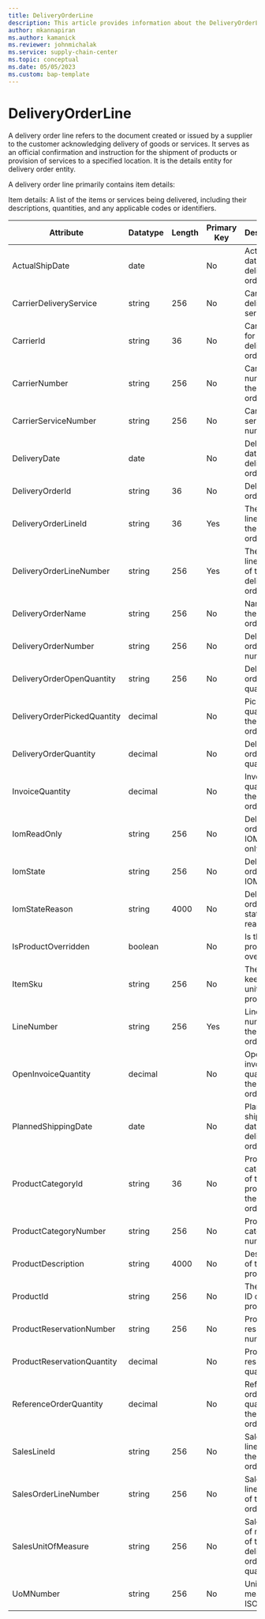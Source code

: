 ```yaml
---
title: DeliveryOrderLine
description: This article provides information about the DeliveryOrderLine entity.
author: mkannapiran
ms.author: kamanick
ms.reviewer: johnmichalak
ms.service: supply-chain-center
ms.topic: conceptual
ms.date: 05/05/2023
ms.custom: bap-template
---
```


# **DeliveryOrderLine**

A delivery order line refers to the document created or issued by a supplier to the customer acknowledging delivery of goods or services. It serves as an official confirmation and instruction for the shipment of products or provision of services to a specified location. It is the details entity for delivery order entity.

A delivery order line primarily contains item details:

Item details: A list of the items or services being delivered, including their descriptions, quantities, and any applicable codes or identifiers.


|	Attribute	|	Datatype	|	Length	|	Primary Key	|	Description	|
|---------------|--------|------|----------|-----------|
|	ActualShipDate	|	date	|		|	No	|	Actual ship date of the delivery order line	|
|	CarrierDeliveryService	|	string	|	256	|	No	|	Carrier delivery service	|
|	CarrierId	|	string	|	36	|	No	|	Carrier ID for the delivery order line	|
|	CarrierNumber	|	string	|	256	|	No	|	Carrier number for the delivery order line	|
|	CarrierServiceNumber	|	string	|	256	|	No	|	Carrier service number	|
|	DeliveryDate	|	date	|		|	No	|	Delivery date of the delivery order	|
|	DeliveryOrderId	|	string	|	36	|	No	|	Delivery order iD	|
|	DeliveryOrderLineId	|	string	|	36	|	Yes	|	The unique line ID of the delivery order	|
|	DeliveryOrderLineNumber	|	string	|	256	|	Yes	|	The unique line number of the delivery order	|
|	DeliveryOrderName	|	string	|	256	|	No	|	Name of the delivery order	|
|	DeliveryOrderNumber	|	string	|	256	|	No	|	Delivery order number	|
|	DeliveryOrderOpenQuantity	|	string	|	256	|	No	|	Delivery order open quantity	|
|	DeliveryOrderPickedQuantity	|	decimal	|		|	No	|	Picked quantity for the delivery order line	|
|	DeliveryOrderQuantity	|	decimal	|		|	No	|	Delivery order quantity	|
|	InvoiceQuantity	|	decimal	|		|	No	|	Invoice quantity of the delivery order line	|
|	IomReadOnly	|	string	|	256	|	No	|	Delivery order line IOM read only	|
|	IomState	|	string	|	256	|	No	|	Delivery order line IOM state	|
|	IomStateReason	|	string	|	4000	|	No	|	Delivery order IOM state reason	|
|	IsProductOverridden	|	boolean	|		|	No	|	Is this product overridden	|
|	ItemSku	|	string	|	256	|	No	|	The stock keeping unit of the product	|
|	LineNumber	|	string	|	256	|	Yes	|	Line number of the delivery order line	|
|	OpenInvoiceQuantity	|	decimal	|		|	No	|	Open invoice quantity for the delivery order line	|
|	PlannedShippingDate	|	date	|		|	No	|	Planned shipping date for the delivery order line	|
|	ProductCategoryId	|	string	|	36	|	No	|	Product category ID of the product in the delivery order	|
|	ProductCategoryNumber	|	string	|	256	|	No	|	Product category number	|
|	ProductDescription	|	string	|	4000	|	No	|	Description of the product	|
|	ProductId	|	string	|	256	|	No	|	The unique ID of the product	|
|	ProductReservationNumber	|	string	|	256	|	No	|	Product reservation number	|
|	ProductReservationQuantity	|	decimal	|		|	No	|	Product reservation quantity	|
|	ReferenceOrderQuantity	|	decimal	|		|	No	|	Reference order quantity for the delivery order line	|
|	SalesLineId	|	string	|	256	|	No	|	Sales order line id of the sales order	|
|	SalesOrderLineNumber	|	string	|	256	|	No	|	Sales order line number of the sales order	|
|	SalesUnitOfMeasure	|	string	|	256	|	No	|	Sales unit of measure of the delivery order line quantity	|
|	UoMNumber	|	string	|	256	|	No	|	Unit of measure ISO code	|
